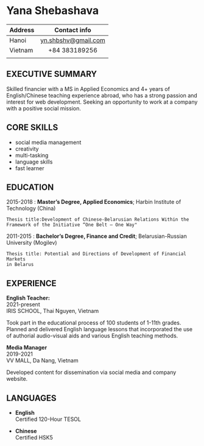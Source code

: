 Yana Shebashava
============

Address         | Contact info          
--------------- |:------------------:
Hanoi           | yn.shbshv@gmail.com 
Vietnam         | +84 383189256    
                | </head> 

EXECUTIVE SUMMARY
---------
Skilled financier with a MS in Applied Economics and 4+ years of English/Chinese teaching experience abroad, who has a strong passion and interest for web development. Seeking an opportunity to work at a company with a positive social mission.

CORE SKILLS
---------
* social media management
* creativity
* multi-tasking
* language skills
* fast learner

EDUCATION
---------

2015-2018
:   **Master’s Degree, Applied Economics**; Harbin Institute of Technology (China)

    Thesis title:Development of Chinese-Belarusian Relations Within the
    Framework of the Initiative “One Belt — One Way"

2011-2015
:   **Bachelor’s Degree, Finance and Credit**; Belarusian-Russian University (Mogilev)

    Thesis title: Potential and Directions of Development of Financial Markets
    in Belarus

EXPERIENCE
----------

**English Teacher:**  
2021-present    
IRIS SCHOOL, Thai Nguyen, Vietnam

Took part in the educational process of 100 students of 1-11th grades. Planned and delivered English language lessons that incorporated the use of authorial audio-visual aids and various English teaching methods.  

**Media Manager**    
2019-2021  
VV MALL, Da Nang, Vietnam    

Developed content for dissemination via social media and company website.

LANGUAGES
--------------------
* **English**  
Certified 120-Hour TESOL  

* **Chinese**  
Certified HSK5 

